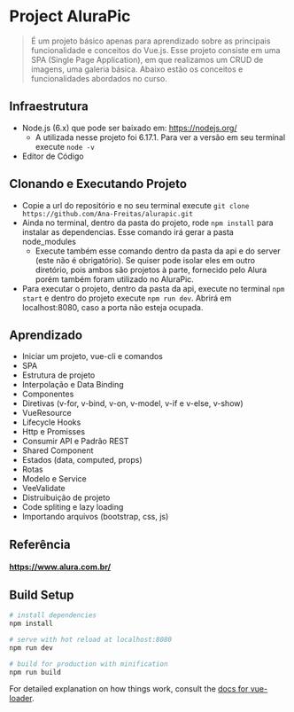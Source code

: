 # Project AluraPic

> É um projeto básico apenas para aprendizado sobre as principais funcionalidade e conceitos do Vue.js. Esse projeto consiste em uma SPA (Single Page Application), em que realizamos um CRUD de imagens, uma galeria básica. Abaixo estão os conceitos e funcionalidades abordados no curso.

## Infraestrutura
* Node.js (6.x) que pode ser baixado em: https://nodejs.org/
  * A utilizada nesse projeto foi  6.17.1. Para ver a versão em seu terminal execute `node -v`
* Editor de Código

## Clonando e Executando Projeto
  
* Copie a url do repositório e no seu terminal execute `git clone https://github.com/Ana-Freitas/alurapic.git`
* Ainda no terminal, dentro da pasta do projeto, rode `npm install` para instalar as dependencias. Esse comando irá gerar a pasta node_modules
    * Execute também esse comando dentro da pasta da api e do server (este não é obrigatório). Se quiser pode isolar eles em outro diretório, pois ambos são projetos à parte, fornecido pelo Alura porém também foram utilizado no AluraPic.
* Para executar o projeto, dentro da pasta da api, execute no terminal `npm start` e dentro do projeto execute `npm run dev`. Abrirá em localhost:8080, caso a porta não esteja ocupada.

## Aprendizado
  * Iniciar um projeto, vue-cli e comandos
  * SPA
  * Estrutura de projeto
  * Interpolação e Data Binding
  * Componentes
  * Diretivas (v-for, v-bind, v-on, v-model, v-if e v-else, v-show) 
  * VueResource
  * Lifecycle Hooks
  * Http e Promisses
  * Consumir API e Padrão REST
  * Shared Component
  * Estados (data, computed, props)
  * Rotas
  * Modelo e Service
  * VeeValidate
  * Distruibuição de projeto
  * Code spliting e lazy loading
  * Importando arquivos (bootstrap, css, js)

## Referência
  #### https://www.alura.com.br/

## Build Setup

``` bash
# install dependencies
npm install

# serve with hot reload at localhost:8080
npm run dev

# build for production with minification
npm run build
```

For detailed explanation on how things work, consult the [docs for vue-loader](http://vuejs.github.io/vue-loader).
